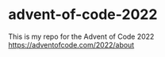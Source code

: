 # advent-of-code-2022
This is my repo for the Advent of Code 2022 https://adventofcode.com/2022/about
